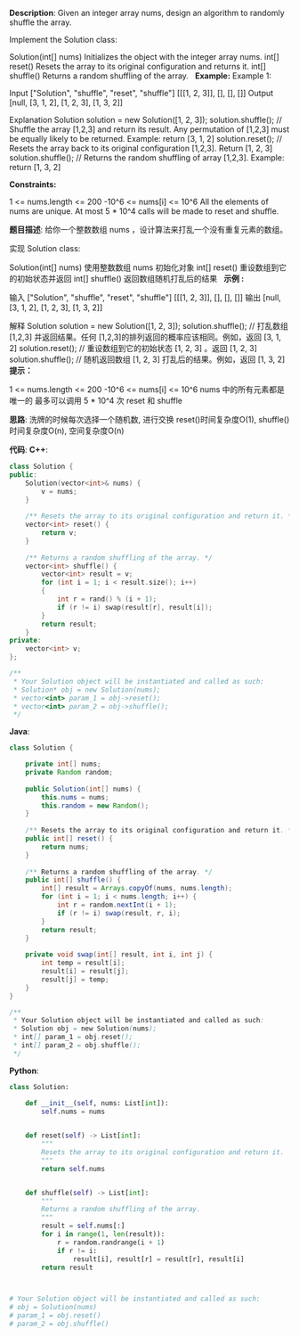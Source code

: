 __Description__:
Given an integer array nums, design an algorithm to randomly shuffle the array.

Implement the Solution class:

Solution(int[] nums) Initializes the object with the integer array nums.
int[] reset() Resets the array to its original configuration and returns it.
int[] shuffle() Returns a random shuffling of the array.
 
__Example:__
Example 1:

Input
["Solution", "shuffle", "reset", "shuffle"]
[[[1, 2, 3]], [], [], []]
Output
[null, [3, 1, 2], [1, 2, 3], [1, 3, 2]]

Explanation
Solution solution = new Solution([1, 2, 3]);
solution.shuffle();    // Shuffle the array [1,2,3] and return its result. Any permutation of [1,2,3] must be equally likely to be returned. Example: return [3, 1, 2]
solution.reset();      // Resets the array back to its original configuration [1,2,3]. Return [1, 2, 3]
solution.shuffle();    // Returns the random shuffling of array [1,2,3]. Example: return [1, 3, 2]

__Constraints:__

1 <= nums.length <= 200
-10^6 <= nums[i] <= 10^6
All the elements of nums are unique.
At most 5 * 10^4 calls will be made to reset and shuffle.

__题目描述__:
给你一个整数数组 nums ，设计算法来打乱一个没有重复元素的数组。

实现 Solution class:

Solution(int[] nums) 使用整数数组 nums 初始化对象
int[] reset() 重设数组到它的初始状态并返回
int[] shuffle() 返回数组随机打乱后的结果
 
__示例 :__

输入
["Solution", "shuffle", "reset", "shuffle"]
[[[1, 2, 3]], [], [], []]
输出
[null, [3, 1, 2], [1, 2, 3], [1, 3, 2]]

解释
Solution solution = new Solution([1, 2, 3]);
solution.shuffle();    // 打乱数组 [1,2,3] 并返回结果。任何 [1,2,3]的排列返回的概率应该相同。例如，返回 [3, 1, 2]
solution.reset();      // 重设数组到它的初始状态 [1, 2, 3] 。返回 [1, 2, 3]
solution.shuffle();    // 随机返回数组 [1, 2, 3] 打乱后的结果。例如，返回 [1, 3, 2]
 
__提示：__

1 <= nums.length <= 200
-10^6 <= nums[i] <= 10^6
nums 中的所有元素都是 唯一的
最多可以调用 5 * 10^4 次 reset 和 shuffle

__思路__:
洗牌的时候每次选择一个随机数, 进行交换
reset()时间复杂度O(1), shuffle()时间复杂度O(n), 空间复杂度O(n)

__代码__:
__C++__:
```C++
class Solution {
public:
    Solution(vector<int>& nums) {
        v = nums;
    }
    
    /** Resets the array to its original configuration and return it. */
    vector<int> reset() {
        return v;
    }
    
    /** Returns a random shuffling of the array. */
    vector<int> shuffle() {
        vector<int> result = v;
        for (int i = 1; i < result.size(); i++)
        {
            int r = rand() % (i + 1);
            if (r != i) swap(result[r], result[i]);
        }
        return result;
    }
private:
    vector<int> v;
};

/**
 * Your Solution object will be instantiated and called as such:
 * Solution* obj = new Solution(nums);
 * vector<int> param_1 = obj->reset();
 * vector<int> param_2 = obj->shuffle();
 */
```

__Java__:
```Java
class Solution {

    private int[] nums;
    private Random random;
    
    public Solution(int[] nums) {
        this.nums = nums;
        this.random = new Random();
    }
    
    /** Resets the array to its original configuration and return it. */
    public int[] reset() {
        return nums;
    }
    
    /** Returns a random shuffling of the array. */
    public int[] shuffle() {
        int[] result = Arrays.copyOf(nums, nums.length);
        for (int i = 1; i < nums.length; i++) {
            int r = random.nextInt(i + 1);
            if (r != i) swap(result, r, i);
        }
        return result;
    }
    
    private void swap(int[] result, int i, int j) {
        int temp = result[i];
        result[i] = result[j];
        result[j] = temp;
    }
}

/**
 * Your Solution object will be instantiated and called as such:
 * Solution obj = new Solution(nums);
 * int[] param_1 = obj.reset();
 * int[] param_2 = obj.shuffle();
 */
```

__Python__:
```Python
class Solution:

    def __init__(self, nums: List[int]):
        self.nums = nums
        

    def reset(self) -> List[int]:
        """
        Resets the array to its original configuration and return it.
        """
        return self.nums


    def shuffle(self) -> List[int]:
        """
        Returns a random shuffling of the array.
        """
        result = self.nums[:]
        for i in range(1, len(result)):
            r = random.randrange(i + 1)
            if r != i:
                result[i], result[r] = result[r], result[i]
        return result



# Your Solution object will be instantiated and called as such:
# obj = Solution(nums)
# param_1 = obj.reset()
# param_2 = obj.shuffle()
```